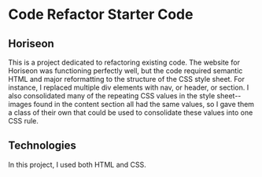 # Code Refactor Starter Code


## Horiseon
This is a project dedicated to refactoring existing code. The website for Horiseon was functioning perfectly well, but the code required semantic HTML and major reformatting to the structure of the CSS style sheet.
For instance, I replaced multiple div elements with nav, or header, or section. I also consolidated many of the repeating CSS values in the style sheet--images found in the content section all had the same values, so I gave them a class of their own that could be used to consolidate these values into one CSS rule.

## Technologies
In this project, I used both HTML and CSS. 

